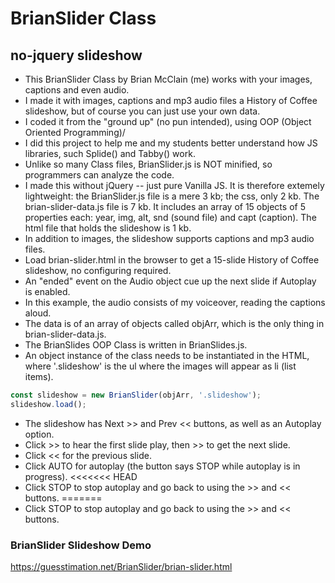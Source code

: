 # BrianSlider Class
## no-jquery slideshow
- This BrianSlider Class by Brian McClain (me) works with your images, captions and even audio. 
- I made it with images, captions and mp3 audio files a History of Coffee slideshow, but of course you can just use your own data.
- I coded it from the "ground up" (no pun intended), using OOP (Object Oriented Programming)/
- I did this project to help me and my students better understand how JS libraries, such Splide() and Tabby() work.
- Unlike so many Class files, BrianSlider.js is NOT minified, so programmers can analyze the code.
- I made this without jQuery -- just pure Vanilla JS. It is therefore extemely lightweight: the BrianSlider.js file is a mere 3 kb; the css, only 2 kb. The brian-slider-data.js file is 7 kb. It includes an array of 15 objects of 5 properties each: year, img, alt, snd (sound file) and capt (caption). The html file that holds the slideshow is 1 kb.
- In addition to images, the slideshow supports captions and mp3 audio files.
- Load brian-slider.html in the browser to get a 15-slide History of Coffee slideshow, no configuring required.
- An "ended" event on the Audio object cue up the next slide if Autoplay is enabled.
- In this example, the audio consists of my voiceover, reading the captions aloud.
- The data is of an array of objects called objArr, which is the only thing in brian-slider-data.js. 
- The BrianSlides OOP Class is written in BrianSlides.js.
- An object instance of the class needs to be instantiated in the HTML, where '.slideshow' is the ul where the images will appear as li (list items).

```js
const slideshow = new BrianSlider(objArr, '.slideshow');
slideshow.load();
```

- The slideshow has Next >> and Prev << buttons, as well as an Autoplay option.
- Click >> to hear the first slide play, then >> to get the next slide.
- Click << for the previous slide.
- Click AUTO for autoplay (the button says STOP while autoplay is in progress).
<<<<<<< HEAD
- Click STOP to stop autoplay and go back to using the >> and << buttons.
=======
- Click STOP to stop autoplay and go back to using the >> and << buttons.

### BrianSlider Slideshow Demo
https://guesstimation.net/BrianSlider/brian-slider.html
